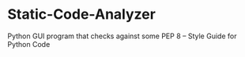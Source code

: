 # Static-Code-Analyzer
Python GUI program that checks against some PEP 8 – Style Guide for Python Code 
